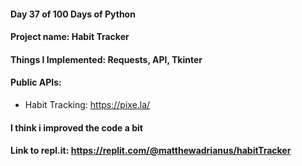 #### Day 37 of 100 Days of Python
#### Project name: Habit Tracker
#### Things I Implemented: Requests, API, Tkinter

#### Public APIs:
- Habit Tracking: https://pixe.la/

#### I think i improved the code a bit

#### Link to repl.it: https://replit.com/@matthewadrianus/habitTracker
